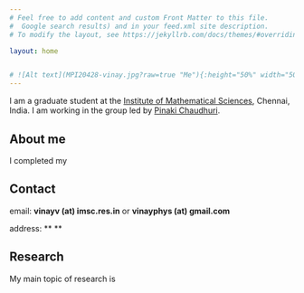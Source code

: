 ```yaml
---
# Feel free to add content and custom Front Matter to this file.
#  Google search results) and in your feed.xml site description.
# To modify the layout, see https://jekyllrb.com/docs/themes/#overriding-theme-defaults

layout: home


# ![Alt text](MPI20428-vinay.jpg?raw=true "Me"){:height="50%" width="50%"}
---
```

I am a graduate student at the [Institute of Mathematical Sciences](https://www.imsc.res.in), Chennai, India. I am working in the group led by [Pinaki Chaudhuri](https://www.imsc.res.in/pinaki_chaudhuri).

## About me
I completed my 

## Contact
email: **vinayv (at) imsc.res.in** or **vinayphys (at) gmail.com**

address: ** **

## Research
My main topic of research is 



